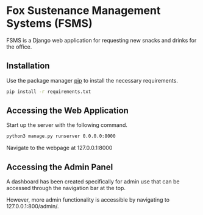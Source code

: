 # Fox Sustenance Management Systems (FSMS)

FSMS is a Django web application for requesting new snacks and drinks for the office.

## Installation

Use the package manager [pip](https://pip.pypa.io/en/stable/) to install the necessary requirements.

```bash
pip install -r requirements.txt
```

## Accessing the Web Application

Start up the server with the following command.

```bash
python3 manage.py runserver 0.0.0.0:8000
```

Navigate to the webpage at 127.0.0.1:8000

## Accessing the Admin Panel

A dashboard has been created specifically for admin use that can be accessed through the navigation bar at the top.

However, more admin functionality is accessible by navigating to 127.0.0.1:800/admin/.
